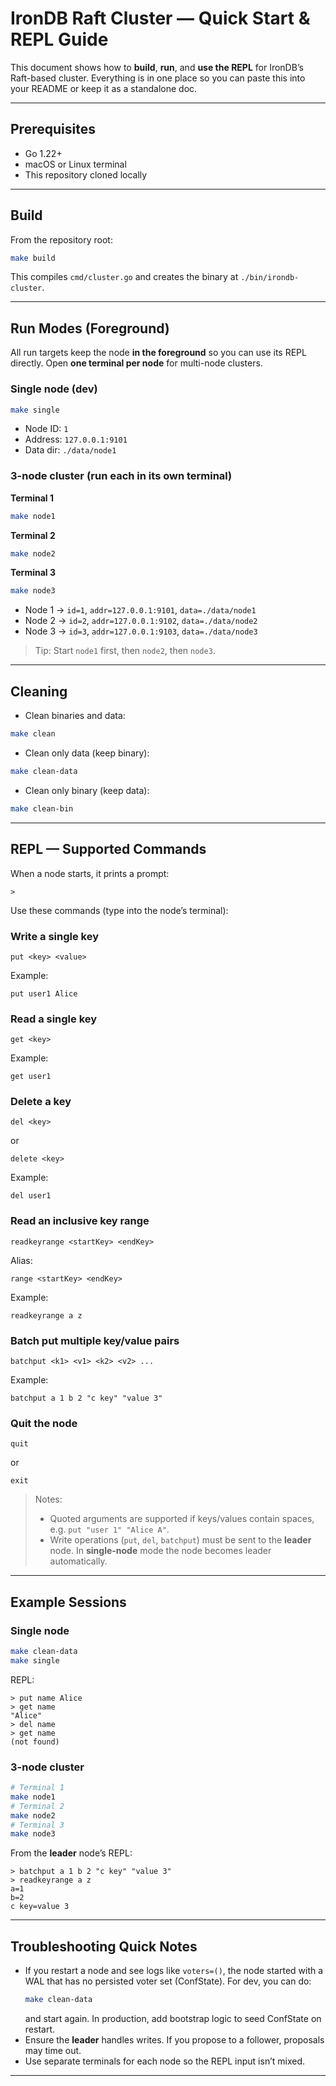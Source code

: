 # IronDB Raft Cluster — Quick Start & REPL Guide

This document shows how to **build**, **run**, and **use the REPL** for IronDB’s Raft-based cluster. Everything is in one place so you can paste this into your README or keep it as a standalone doc.

---

## Prerequisites

- Go 1.22+
- macOS or Linux terminal
- This repository cloned locally

---

## Build

From the repository root:

```bash
make build
```

This compiles `cmd/cluster.go` and creates the binary at `./bin/irondb-cluster`.

---

## Run Modes (Foreground)

All run targets keep the node **in the foreground** so you can use its REPL directly. Open **one terminal per node** for multi-node clusters.

### Single node (dev)

```bash
make single
```

- Node ID: `1`
- Address: `127.0.0.1:9101`
- Data dir: `./data/node1`

### 3-node cluster (run each in its own terminal)

**Terminal 1**
```bash
make node1
```

**Terminal 2**
```bash
make node2
```

**Terminal 3**
```bash
make node3
```

- Node 1 → `id=1`, `addr=127.0.0.1:9101`, `data=./data/node1`
- Node 2 → `id=2`, `addr=127.0.0.1:9102`, `data=./data/node2`
- Node 3 → `id=3`, `addr=127.0.0.1:9103`, `data=./data/node3`

> Tip: Start `node1` first, then `node2`, then `node3`.

---

## Cleaning

- Clean binaries and data:
```bash
make clean
```

- Clean only data (keep binary):
```bash
make clean-data
```

- Clean only binary (keep data):
```bash
make clean-bin
```

---

## REPL — Supported Commands

When a node starts, it prints a prompt:

```
>
```

Use these commands (type into the node’s terminal):

### Write a single key
```text
put <key> <value>
```
Example:
```text
put user1 Alice
```

### Read a single key
```text
get <key>
```
Example:
```text
get user1
```

### Delete a key
```text
del <key>
```
or
```text
delete <key>
```
Example:
```text
del user1
```

### Read an inclusive key range
```text
readkeyrange <startKey> <endKey>
```
Alias:
```text
range <startKey> <endKey>
```
Example:
```text
readkeyrange a z
```

### Batch put multiple key/value pairs
```text
batchput <k1> <v1> <k2> <v2> ...
```
Example:
```text
batchput a 1 b 2 "c key" "value 3"
```

### Quit the node
```text
quit
```
or
```text
exit
```

> Notes:
> - Quoted arguments are supported if keys/values contain spaces, e.g. `put "user 1" "Alice A"`.
> - Write operations (`put`, `del`, `batchput`) must be sent to the **leader** node. In **single-node** mode the node becomes leader automatically.

---

## Example Sessions

### Single node

```bash
make clean-data
make single
```

REPL:
```
> put name Alice
> get name
"Alice"
> del name
> get name
(not found)
```

### 3-node cluster

```bash
# Terminal 1
make node1
# Terminal 2
make node2
# Terminal 3
make node3
```

From the **leader** node’s REPL:
```
> batchput a 1 b 2 "c key" "value 3"
> readkeyrange a z
a=1
b=2
c key=value 3
```

---

## Troubleshooting Quick Notes

- If you restart a node and see logs like `voters=()`, the node started with a WAL that has no persisted voter set (ConfState). For dev, you can do:
  ```bash
  make clean-data
  ```
  and start again. In production, add bootstrap logic to seed ConfState on restart.
- Ensure the **leader** handles writes. If you propose to a follower, proposals may time out.
- Use separate terminals for each node so the REPL input isn’t mixed.

---
